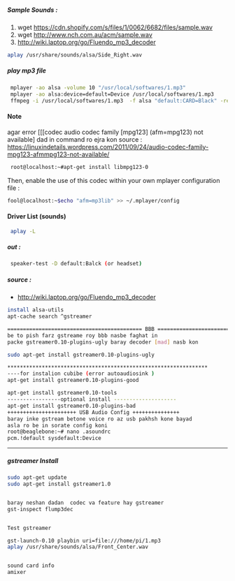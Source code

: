  
##### Sample Sounds :

1. wget https://cdn.shopify.com/s/files/1/0062/6682/files/sample.wav
2. wget http://www.nch.com.au/acm/sample.wav
3. http://wiki.laptop.org/go/Fluendo_mp3_decoder
 
 ```bash
 aplay /usr/share/sounds/alsa/Side_Right.wav
 ```

##### play mp3 file
```bash
 mplayer -ao alsa -volume 10 "/usr/local/softwares/1.mp3"
 mplayer -ao alsa:device=default=Device /usr/local/softwares/1.mp3
 ffmpeg -i /usr/local/softwares/1.mp3  -f alsa "default:CARD=Black" -re -vol 20
```
#### Note 
 agar error [[[codec audio codec family [mpg123] (afm=mpg123) not available] dad in command ro ejra kon
 source : https://linuxindetails.wordpress.com/2011/09/24/audio-codec-family-mpg123-afmmpg123-not-available/
```bash
 root@localhost:~#apt-get install libmpg123-0
 ```
 Then, enable the use of this codec within your own mplayer configuration file :
```bash
fool@localhost:~$echo "afm=mp3lib" >> ~/.mplayer/config
```

#### Driver List (sounds)
```bash
 aplay -L
```
##### out :
```bash
 speaker-test -D default:Balck (or headset)
 ```
 
##### source :
* http://wiki.laptop.org/go/Fluendo_mp3_decoder
 ```bash
 install alsa-utils
 apt-cache search ^gstreamer
 ```
 ```bash
=========================================== BBB ======================================
be to pish farz gstreame roy bbb nasbe faghat in 
packe gstreamer0.10-plugins-ugly baray decoder [mad] nasb kon

sudo apt-get install gstreamer0.10-plugins-ugly

****************************************************************
----for instalion cubibe (error autoaudiosink ) 
apt-get install gstreamer0.10-plugins-good 

apt-get install gstreamer0.10-tools 
-----------------optional install --------------------
apt-get install gstreamer0.10-plugins-bad 
++++++++++++++++++++++ USB Audio Config +++++++++++++++
baray inke gstream betone voice ro az usb pakhsh kone bayad
asla ro be in sorate config koni 
root@beaglebone:~# nano .asoundrc 
pcm.!default sysdefault:Device
```


___

##### gstreamer Install 
````bash
sudo apt-get update 
sudo apt-get install gstreamer1.0


baray neshan dadan  codec va feature hay gstreamer
gst-inspect flump3dec


Test gstreamer

gst-launch-0.10 playbin uri=file:///home/pi/1.mp3
aplay /usr/share/sounds/alsa/Front_Center.wav


sound card info
amixer 

````
